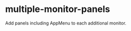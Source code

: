multiple-monitor-panels
=======================

Add panels including AppMenu to each additional monitor.